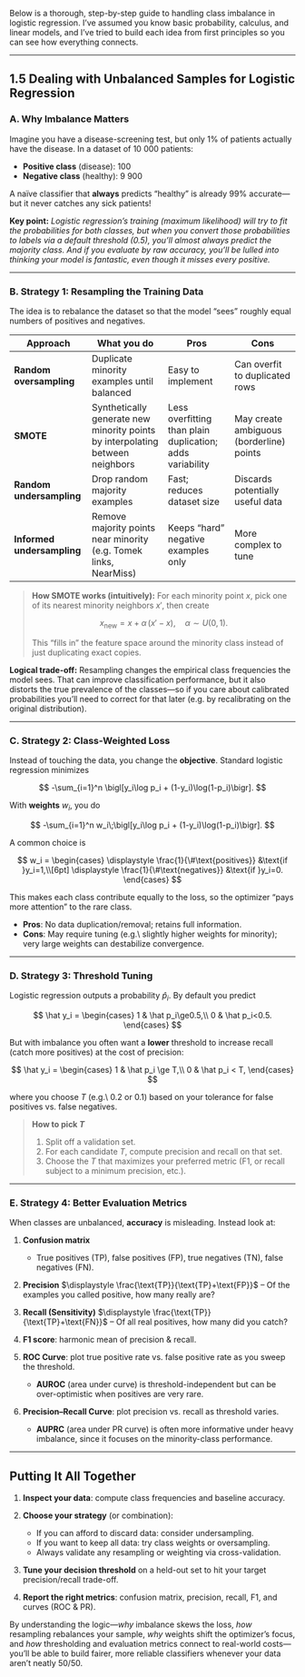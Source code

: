 Below is a thorough, step-by-step guide to handling class imbalance in logistic regression. I’ve assumed you know basic probability, calculus, and linear models, and I’ve tried to build each idea from first principles so you can see how everything connects.

---

## 1.5 Dealing with Unbalanced Samples for Logistic Regression

### A. Why Imbalance Matters

Imagine you have a disease-screening test, but only 1% of patients actually have the disease. In a dataset of 10 000 patients:

* **Positive class** (disease): 100
* **Negative class** (healthy): 9 900

A naïve classifier that **always** predicts “healthy” is already 99% accurate—but it never catches any sick patients!

**Key point:**
*Logistic regression’s training (maximum likelihood) will try to fit the probabilities for both classes, but when you convert those probabilities to labels via a default threshold (0.5), you’ll almost always predict the majority class. And if you evaluate by raw accuracy, you’ll be lulled into thinking your model is fantastic, even though it misses every positive.*

---

### B. Strategy 1: Resampling the Training Data

The idea is to rebalance the dataset so that the model “sees” roughly equal numbers of positives and negatives.

| Approach                   | What you do                                                                   | Pros                                                      | Cons                                     |
| -------------------------- | ----------------------------------------------------------------------------- | --------------------------------------------------------- | ---------------------------------------- |
| **Random oversampling**    | Duplicate minority examples until balanced                                    | Easy to implement                                         | Can overfit to duplicated rows           |
| **SMOTE**                  | Synthetically generate new minority points by interpolating between neighbors | Less overfitting than plain duplication; adds variability | May create ambiguous (borderline) points |
| **Random undersampling**   | Drop random majority examples                                                 | Fast; reduces dataset size                                | Discards potentially useful data         |
| **Informed undersampling** | Remove majority points near minority (e.g. Tomek links, NearMiss)             | Keeps “hard” negative examples only                       | More complex to tune                     |

> **How SMOTE works (intuitively):**
> For each minority point $x$, pick one of its nearest minority neighbors $x'$, then create
>
> $$
> x_{\text{new}}
> = x + \alpha\,(x' - x),
> \quad \alpha\sim U(0,1).
> $$
>
> This “fills in” the feature space around the minority class instead of just duplicating exact copies.

**Logical trade-off:**
Resampling changes the empirical class frequencies the model sees. That can improve classification performance, but it also distorts the true prevalence of the classes—so if you care about calibrated probabilities you’ll need to correct for that later (e.g. by recalibrating on the original distribution).

---

### C. Strategy 2: Class-Weighted Loss

Instead of touching the data, you change the **objective**.  Standard logistic regression minimizes

$$
-\sum_{i=1}^n \bigl[y_i\log p_i + (1-y_i)\log(1-p_i)\bigr].
$$

With **weights** $w_i$, you do

$$
-\sum_{i=1}^n w_i\;\bigl[y_i\log p_i + (1-y_i)\log(1-p_i)\bigr].
$$

A common choice is

$$
w_i =
\begin{cases}
\displaystyle \frac{1}{\#\text{positives}}
&\text{if }y_i=1,\\[6pt]
\displaystyle \frac{1}{\#\text{negatives}}
&\text{if }y_i=0.
\end{cases}
$$

This makes each class contribute equally to the loss, so the optimizer “pays more attention” to the rare class.

* **Pros**: No data duplication/removal; retains full information.
* **Cons**: May require tuning (e.g.\ slightly higher weights for minority); very large weights can destabilize convergence.

---

### D. Strategy 3: Threshold Tuning

Logistic regression outputs a probability $\hat p_i$.  By default you predict

$$
\hat y_i = 
\begin{cases}
1 & \hat p_i\ge0.5,\\
0 & \hat p_i<0.5.
\end{cases}
$$

But with imbalance you often want a **lower** threshold to increase recall (catch more positives) at the cost of precision:

$$
\hat y_i = 
\begin{cases}
1 & \hat p_i \ge T,\\
0 & \hat p_i < T,
\end{cases}
$$

where you choose $T$ (e.g.\ 0.2 or 0.1) based on your tolerance for false positives vs. false negatives.

> **How to pick $T$**
>
> 1. Split off a validation set.
> 2. For each candidate $T$, compute precision and recall on that set.
> 3. Choose the $T$ that maximizes your preferred metric (F1, or recall subject to a minimum precision, etc.).

---

### E. Strategy 4: Better Evaluation Metrics

When classes are unbalanced, **accuracy** is misleading. Instead look at:

1. **Confusion matrix**

   * True positives (TP), false positives (FP), true negatives (TN), false negatives (FN).

2. **Precision** $\displaystyle \frac{\text{TP}}{\text{TP}+\text{FP}}$
   – Of the examples you called positive, how many really are?

3. **Recall (Sensitivity)** $\displaystyle \frac{\text{TP}}{\text{TP}+\text{FN}}$
   – Of all real positives, how many did you catch?

4. **F1 score**: harmonic mean of precision & recall.

5. **ROC Curve**: plot true positive rate vs. false positive rate as you sweep the threshold.

   * **AUROC** (area under curve) is threshold-independent but can be over-optimistic when positives are very rare.

6. **Precision–Recall Curve**: plot precision vs. recall as threshold varies.

   * **AUPRC** (area under PR curve) is often more informative under heavy imbalance, since it focuses on the minority-class performance.

---

## Putting It All Together

1. **Inspect your data**: compute class frequencies and baseline accuracy.
2. **Choose your strategy** (or combination):

   * If you can afford to discard data: consider undersampling.
   * If you want to keep all data: try class weights or oversampling.
   * Always validate any resampling or weighting via cross-validation.
3. **Tune your decision threshold** on a held-out set to hit your target precision/recall trade-off.
4. **Report the right metrics**: confusion matrix, precision, recall, F1, and curves (ROC & PR).

By understanding the logic—*why* imbalance skews the loss, *how* resampling rebalances your sample, *why* weights shift the optimizer’s focus, and *how* thresholding and evaluation metrics connect to real-world costs—you’ll be able to build fairer, more reliable classifiers whenever your data aren’t neatly 50/50.
